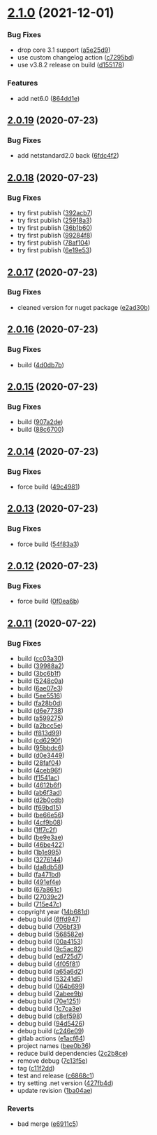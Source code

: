 # [2.1.0](https://github.com/cdotyone/Core.Configuration/compare/v2.0.19...v2.1.0) (2021-12-01)


### Bug Fixes

* drop core 3.1 support ([a5e25d9](https://github.com/cdotyone/Core.Configuration/commit/a5e25d9e20ef4d82b1c670ba995f10813a3b52f5))
* use custom changelog action ([c7295bd](https://github.com/cdotyone/Core.Configuration/commit/c7295bd747dcf24f04222d78fbf1eda24239de8e))
* use v3.8.2 release on build ([d155178](https://github.com/cdotyone/Core.Configuration/commit/d1551781e4ca10f90d3e83bd874ae5da81fb5367))


### Features

* add net6.0 ([864dd1e](https://github.com/cdotyone/Core.Configuration/commit/864dd1eebc99929d748c4e764f59b409c9c982d1))



## [2.0.19](https://github.com/cdotyone/Core.Configuration/compare/v2.0.18...v2.0.19) (2020-07-23)


### Bug Fixes

* add netstandard2.0 back ([6fdc4f2](https://github.com/cdotyone/Core.Configuration/commit/6fdc4f22b873d5137f97aecdc834bb856241d26f))



## [2.0.18](https://github.com/cdotyone/Core.Configuration/compare/v2.0.17...v2.0.18) (2020-07-23)


### Bug Fixes

* try first publish ([392acb7](https://github.com/cdotyone/Core.Configuration/commit/392acb7546ef2f3f1126ce390d19d422cf59e272))
* try first publish ([25918a3](https://github.com/cdotyone/Core.Configuration/commit/25918a37bc7331a78326423e326fe4bfa8235eb5))
* try first publish ([36b1b60](https://github.com/cdotyone/Core.Configuration/commit/36b1b602d44a325a89184d200a18c4b1253200d7))
* try first publish ([99284f8](https://github.com/cdotyone/Core.Configuration/commit/99284f8cacc1e5f0f343108ad56c55796b5b850e))
* try first publish ([78af104](https://github.com/cdotyone/Core.Configuration/commit/78af1048397fa543880e185ab0824a46bf4a3840))
* try first publish ([6e19e53](https://github.com/cdotyone/Core.Configuration/commit/6e19e5359fbd4d7388632745e9bea985015335fa))



## [2.0.17](https://github.com/cdotyone/Core.Configuration/compare/v2.0.16...v2.0.17) (2020-07-23)


### Bug Fixes

* cleaned version for nuget package ([e2ad30b](https://github.com/cdotyone/Core.Configuration/commit/e2ad30b22220bc6b8a559facc50ae2407c29edd5))



## [2.0.16](https://github.com/cdotyone/Core.Configuration/compare/v2.0.15...v2.0.16) (2020-07-23)


### Bug Fixes

* build ([4d0db7b](https://github.com/cdotyone/Core.Configuration/commit/4d0db7b698030bba1d4e4741f2de989951765c08))



## [2.0.15](https://github.com/cdotyone/Core.Configuration/compare/v2.0.14...v2.0.15) (2020-07-23)


### Bug Fixes

* build ([907a2de](https://github.com/cdotyone/Core.Configuration/commit/907a2de566ea67090b36c00e73002f4a5340ba5d))
* build ([88c6700](https://github.com/cdotyone/Core.Configuration/commit/88c6700e2d01490d29aec362c525f5e0c74c5f2d))



## [2.0.14](https://github.com/cdotyone/Core.Configuration/compare/v2.0.13...v2.0.14) (2020-07-23)


### Bug Fixes

* force build ([49c4981](https://github.com/cdotyone/Core.Configuration/commit/49c498165047b811fd1434fca4388a1e936fb9df))



## [2.0.13](https://github.com/cdotyone/Core.Configuration/compare/v2.0.12...v2.0.13) (2020-07-23)


### Bug Fixes

* force build ([54f83a3](https://github.com/cdotyone/Core.Configuration/commit/54f83a3216348ffb121e593df71d02a09c8bd95b))



## [2.0.12](https://github.com/cdotyone/Core.Configuration/compare/v2.0.11...v2.0.12) (2020-07-23)


### Bug Fixes

* force build ([0f0ea6b](https://github.com/cdotyone/Core.Configuration/commit/0f0ea6b2a3803f9573bb5cce116bebfeae2faa5b))



## [2.0.11](https://github.com/cdotyone/Core.Configuration/compare/e6911c5ff0b84fbd2335ada6b63d1363f09c61e5...v2.0.11) (2020-07-22)


### Bug Fixes

* build ([cc03a30](https://github.com/cdotyone/Core.Configuration/commit/cc03a300a4ccf2a58aba833aa18154177be01947))
* build ([39988a2](https://github.com/cdotyone/Core.Configuration/commit/39988a27cf581e2e538fda9d0b1e2ff9127f0700))
* build ([3bc6b1f](https://github.com/cdotyone/Core.Configuration/commit/3bc6b1f82d26a0994155baced9e29b52c9ef065a))
* build ([5248c0a](https://github.com/cdotyone/Core.Configuration/commit/5248c0aa200d817cd6d1c20dcc9e1ecd9f76c8b7))
* build ([6ae07e3](https://github.com/cdotyone/Core.Configuration/commit/6ae07e3ccd6833ef5af08516a6583a2b0998d6d2))
* build ([5ee5516](https://github.com/cdotyone/Core.Configuration/commit/5ee5516c11d1991c966b4350a78f5b6cfb86bf81))
* build ([fa28b0d](https://github.com/cdotyone/Core.Configuration/commit/fa28b0d664b9c206442025fafb6851923c618943))
* build ([d6e7738](https://github.com/cdotyone/Core.Configuration/commit/d6e773862cba2ba7b1bdd72c11cbf926ef137057))
* build ([a599275](https://github.com/cdotyone/Core.Configuration/commit/a599275e132a9f4888c5764c5738532eb92aebf6))
* build ([a2bcc5e](https://github.com/cdotyone/Core.Configuration/commit/a2bcc5e96a497a688a80dbca14e39e4f59b704f2))
* build ([f813d99](https://github.com/cdotyone/Core.Configuration/commit/f813d99e8fa84bde9384db363be7ff873b8b61f5))
* build ([cd6290f](https://github.com/cdotyone/Core.Configuration/commit/cd6290f1bd79349af0889292066c37c06d1a7221))
* build ([95bbdc6](https://github.com/cdotyone/Core.Configuration/commit/95bbdc630d4fe86769fffc2845d30c9ba208f281))
* build ([d0e3449](https://github.com/cdotyone/Core.Configuration/commit/d0e34494e47eb5019e672dc2b0f795136aaff00a))
* build ([28faf04](https://github.com/cdotyone/Core.Configuration/commit/28faf041e082c8d0b9017a5dac92fff3567d2175))
* build ([4ceb96f](https://github.com/cdotyone/Core.Configuration/commit/4ceb96fafc46656b8101e19ffd6fd63d8cfd757e))
* build ([f1541ac](https://github.com/cdotyone/Core.Configuration/commit/f1541ac51c2abd7f6374b3df40fa7616635c56d9))
* build ([4612b6f](https://github.com/cdotyone/Core.Configuration/commit/4612b6f8bab6249e33ba9b97d697d05219a10e9f))
* build ([ab6f3ad](https://github.com/cdotyone/Core.Configuration/commit/ab6f3adb0c695e204cb42332efa66a29bf3966ff))
* build ([d2b0cdb](https://github.com/cdotyone/Core.Configuration/commit/d2b0cdb0cee3718a13626118f2173215dfabcb25))
* build ([f69bd15](https://github.com/cdotyone/Core.Configuration/commit/f69bd1574ed3878cd38a2c3463d8c026ff173a10))
* build ([be66e56](https://github.com/cdotyone/Core.Configuration/commit/be66e566269fc4b09fb9588a4f162b7d8dd5733b))
* build ([4cf9b08](https://github.com/cdotyone/Core.Configuration/commit/4cf9b083854e0acd6fdfa2ba439e6dedbae5e2b9))
* build ([1ff7c2f](https://github.com/cdotyone/Core.Configuration/commit/1ff7c2fe8f76ec05a5dab449c6697656f5ba5ea0))
* build ([be9e3ae](https://github.com/cdotyone/Core.Configuration/commit/be9e3ae42594cab68b7f55857138106ace983991))
* build ([46be422](https://github.com/cdotyone/Core.Configuration/commit/46be422b84e2d1127207bad77c8924963a7c7874))
* build ([1b1e995](https://github.com/cdotyone/Core.Configuration/commit/1b1e995457d3f5b200ce804f067d99c5fd3fbf5c))
* build ([3276144](https://github.com/cdotyone/Core.Configuration/commit/327614458ea44986d00b8d82a2e6c3f98fe4c17c))
* build ([da8db58](https://github.com/cdotyone/Core.Configuration/commit/da8db584e8841622ac5c3bc2cb260f86e66dcd1e))
* build ([fa471bd](https://github.com/cdotyone/Core.Configuration/commit/fa471bdcf8e75fa1d2eba1d8bb119d5184062c61))
* build ([491ef4e](https://github.com/cdotyone/Core.Configuration/commit/491ef4e8e3413042b0c9f3573081b454e68aad3d))
* build ([67a861c](https://github.com/cdotyone/Core.Configuration/commit/67a861c100429782d7ee504e05d9589fc8e18a54))
* build ([27039c2](https://github.com/cdotyone/Core.Configuration/commit/27039c23335f4a2f19ebe6013c3d0c3d5cb1be32))
* build ([715e47c](https://github.com/cdotyone/Core.Configuration/commit/715e47c0744699ac4f2d2352e5d98276dcfbdda3))
* copyright year ([14b681d](https://github.com/cdotyone/Core.Configuration/commit/14b681dc496f79d29d96b030ea6b753c1e8ff252))
* debug build ([6ffd947](https://github.com/cdotyone/Core.Configuration/commit/6ffd94773fd5a9b10e523c5bdedd92649b500b01))
* debug build ([706bf31](https://github.com/cdotyone/Core.Configuration/commit/706bf31236f9696398b9a1494c5e5ea37727c476))
* debug build ([568582e](https://github.com/cdotyone/Core.Configuration/commit/568582ee3b3e2e984b66898a5dc86101a995529c))
* debug build ([00a4153](https://github.com/cdotyone/Core.Configuration/commit/00a41536ccafe58ccfddbc0afff27e4872f85de7))
* debug build ([9c5ac82](https://github.com/cdotyone/Core.Configuration/commit/9c5ac8245475e17c81e7542a563c616a8b71f6d0))
* debug build ([ed725d7](https://github.com/cdotyone/Core.Configuration/commit/ed725d7e4835a7c9dc9c1142e4b521759c1ec589))
* debug build ([4f05f81](https://github.com/cdotyone/Core.Configuration/commit/4f05f81ec47516b06abbaa308a0b7a521f1c47ae))
* debug build ([a65a6d2](https://github.com/cdotyone/Core.Configuration/commit/a65a6d22d8014f02903c4165d9cb5edf53fd714e))
* debug build ([53241d5](https://github.com/cdotyone/Core.Configuration/commit/53241d539b91c823da9902d3d2c6fa4ad55f8ec7))
* debug build ([064b699](https://github.com/cdotyone/Core.Configuration/commit/064b6997e175554db7117a4ce37d113cf7c95176))
* debug build ([2abee9b](https://github.com/cdotyone/Core.Configuration/commit/2abee9b69c55b3c929cc1b00f3d947bf102a39a5))
* debug build ([70e1251](https://github.com/cdotyone/Core.Configuration/commit/70e125125c0e01cb6652c6fe6059e9d7641cb52a))
* debug build ([1c7ca3e](https://github.com/cdotyone/Core.Configuration/commit/1c7ca3e5780117e64d60c65452ae8def54f92aec))
* debug build ([c8ef598](https://github.com/cdotyone/Core.Configuration/commit/c8ef5988ba17902a9b068d8d1ac0b08e0f761008))
* debug build ([94d5426](https://github.com/cdotyone/Core.Configuration/commit/94d54261abef22e1d7bc6e8ddac054bf8c24d047))
* debug build ([c246e09](https://github.com/cdotyone/Core.Configuration/commit/c246e095bb1c14b9b2cca57a0fdc4cf9fffee4c1))
* gitlab actions ([e1acf64](https://github.com/cdotyone/Core.Configuration/commit/e1acf645198132c3f7dd771a41a6cc0e99a21d0d))
* project names ([bee0b36](https://github.com/cdotyone/Core.Configuration/commit/bee0b36bd64049c60e185a4c4fb1922cc6423278))
* reduce build dependencies ([2c2b8ce](https://github.com/cdotyone/Core.Configuration/commit/2c2b8ce3d443df4deb2d1b9134ccc00547e4a9ed))
* remove debug ([7c13f5e](https://github.com/cdotyone/Core.Configuration/commit/7c13f5e1fce7df8773b5eee6e1db45efaf43ec4c))
* tag ([c11f2dd](https://github.com/cdotyone/Core.Configuration/commit/c11f2dd2a1f1e7831d3c93250e8e85ab0de4c9ca))
* test and release ([c6868c1](https://github.com/cdotyone/Core.Configuration/commit/c6868c1f9cd7a6fc41c2488d9c8ca4c3c6be4c65))
* try setting .net version ([427fb4d](https://github.com/cdotyone/Core.Configuration/commit/427fb4d882a1e267f1770b545b4fbaf3703c341f))
* update revision ([1ba04ae](https://github.com/cdotyone/Core.Configuration/commit/1ba04ae0721dfec34f0a76c17d93e2ee9476c76a))


### Reverts

* bad merge ([e6911c5](https://github.com/cdotyone/Core.Configuration/commit/e6911c5ff0b84fbd2335ada6b63d1363f09c61e5))



